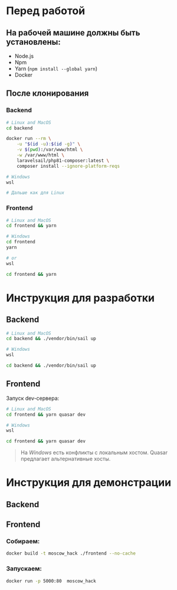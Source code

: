 # Перед работой

## На рабочей машине должны быть установлены:

- Node.js
- Npm
- Yarn (`npm install --global yarn`)
- Docker

## После клонирования

### Backend

```bash
# Linux and MacOS
cd backend 

docker run --rm \
    -u "$(id -u):$(id -g)" \
    -v $(pwd):/var/www/html \
    -w /var/www/html \
    laravelsail/php81-composer:latest \
    composer install --ignore-platform-reqs

# Windows
wsl 

# Дальше как для Linux
```

### Frontend

```bash
# Linux and MacOS
cd frontend && yarn

# Windows
cd frontend
yarn

# or
wsl

cd frontend && yarn
```

# Инструкция для разработки

## Backend

```bash
# Linux and MacOS
cd backend && ./vendor/bin/sail up

# Windows
wsl

cd backend && ./vendor/bin/sail up
```

## Frontend

Запуск dev-сервера:

```bash
# Linux and MacOS
cd frontend && yarn quasar dev

# Windows
wsl

cd frontend && yarn quasar dev
```
> На *Windows* есть конфликты с локальным хостом. Quasar предлагает альтернативные хосты.

# Инструкция для демонстрации

## Backend

## Frontend

### Собираем:

```bash
docker build -t moscow_hack ./frontend --no-cache
```

### Запускаем:

```bash
docker run -p 5000:80  moscow_hack
```